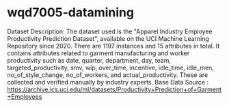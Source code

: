 # wqd7005-datamining

Dataset Description: The dataset used is the "Apparel Industry Employee Productivity Prediction Dataset", available on the UCI Machine Learning Repository since 2020.
There are 1197 instances and 15 attributes in total. It contains attributes related to garment manufacturing and worker productivity such as date, quarter, department, day, team, targeted_productivity, smv, wip, over_time, incentive, idle_time, idle_men, no_of_style_change, no_of_workers, and actual_productivity. These are collected and verified manually by industry experts.
Base Data Source : https://archive.ics.uci.edu/ml/datasets/Productivity+Prediction+of+Garment+Employees
